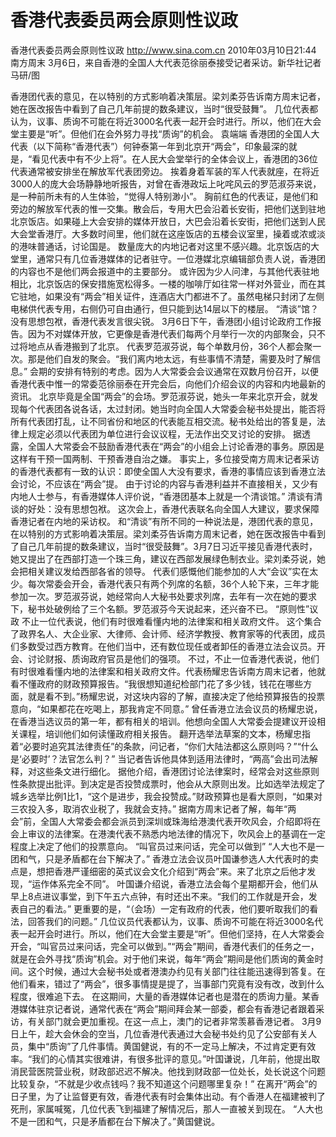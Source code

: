# 香港代表委员两会原则性议政

香港代表委员两会原则性议政
http://www.sina.com.cn  2010年03月10日21:44  南方周末
3月6日，来自香港的全国人大代表范徐丽泰接受记者采访。新华社记者 马研/图

香港团代表的意见，在以特别的方式影响着决策层。梁刘柔芬告诉南方周末记者，她在医改报告中看到了自己几年前提的数条建议，当时“很受鼓舞”。
几位代表都认为，议事、质询不可能在将近3000名代表一起开会时进行。所以，他们在大会堂主要是“听”。但他们在会外努力寻找“质询”的机会。
袁端端
香港团的全国人大代表（以下简称“香港代表”）何钟泰第一年到北京开“两会”，印象最深的就是，“看见代表中有不少上将”。在人民大会堂举行的全体会议上，香港团的36位代表通常被安排坐在解放军代表团旁边。
挨着身着军装的军人代表就座，在将近3000人的庞大会场静静地听报告，对曾在香港政坛上叱咤风云的罗范淑芬来说，是一种前所未有的人生体验，“觉得人特别渺小”。
胸前红色的代表证，是他们和旁边的解放军代表的惟一交集。散会后，专用大巴会沿着长安街，把他们送到驻地北京饭店。如果碰上大会安排的媒体开放日，大巴会沿着长安街，把他们送到人民大会堂香港厅。大多数时间里，他们就在这座饭店的五楼会议室里，操着或浓或淡的港味普通话，讨论国是。
数量庞大的内地记者对这里不感兴趣。北京饭店的大堂里，通常只有几位香港媒体的记者驻守。一位港媒北京编辑部负责人说，香港团的内容也不是他们两会报道中的主要部分。
或许因为少人问津，与其他代表驻地相比，北京饭店的保安措施宽松得多。一楼的咖啡厅如往常一样对外营业，而在其它驻地，如果没有“两会”相关证件，连酒店大门都进不了。虽然电梯只封闭了左侧电梯供代表专用，右侧仍可自由通行，但只能到达14层以下的楼层。
“清谈”馆？
没有思想包袱，香港代表发言很尖锐。
3月6日下午，香港团小组讨论政府工作报告。因为不对媒体开放，它更像是香港代表们每两个月举行一次的内部聚会，只不过将地点从香港搬到了北京。
代表罗范淑芬说，每个单数月份，36个人都会聚一次。那是他们自发的聚会。“我们离内地太远，有些事情不清楚，需要及时了解信息。”
会期的安排有特别的考虑。因为人大常委会会议通常在双数月份召开，以便香港代表中惟一的常委范徐丽泰在开完会后，向他们介绍会议的内容和内地最新的资讯。
北京毕竟是全国“两会”的会场。罗范淑芬说，她头一年来北京开会，就发现每个代表团各说各话，太过封闭。她当时向全国人大常委会秘书处提出，能否将所有代表团打乱，让不同省份和地区的代表能互相交流。秘书处给出的答复是，法律上规定必须以代表团为单位进行会议议程，无法作出交叉讨论的安排。
据透露，全国人大常委会不鼓励香港代表在“两会”的小组会上讨论香港的事务。原因是这样有干预一国两制、干预香港自治之嫌。
事实上，多位接受南方周末记者采访的香港代表都有一致的认识：即使全国人大没有要求，香港的事情应该到香港立法会讨论，不应该在“两会”提。
由于讨论的内容与香港利益并不直接相关，又少有内地人士参与，有香港媒体人评价说，“香港团基本上就是一个清谈馆。”
清谈有清谈的好处：没有思想包袱。
这次会上，香港代表联名向全国人大建议，要求保障香港记者在内地的采访权。
和“清谈”有所不同的一种说法是，港团代表的意见，在以特别的方式影响着决策层。梁刘柔芬告诉南方周末记者，她在医改报告中看到了自己几年前提的数条建议，当时“很受鼓舞”。3月7日习近平接见香港代表时，她又提出了在西部打造一个珠三角，建议在西部发展绿色制衣业。梁刘柔芬说，她会把相关建议发给西部各省的领导。
代表们感慨他们能参加的人大“会议”实在太少。每次常委会开会，香港代表只有两个列席的名额，36个人轮下来，三年才能参加一次。罗范淑芬说，她经常向人大秘书处要求列席，去年有一次在她的要求下，秘书处破例给了三个名额。罗范淑芬今天说起来，还兴奋不已。
“原则性”议政
不止一位代表说，他们有时很难看懂内地的法律案和相关政府文件。
这个集合了政界名人、大企业家、大律师、会计师、经济学教授、教育家等的代表团，成员们多数受过西方教育。在他们当中，还有数位现任或者卸任的香港立法会议员。开会、讨论财报、质询政府官员是他们的强项。
不过，不止一位香港代表说，他们有时很难看懂内地的法律案和相关政府文件。代表杨耀忠告诉南方周末记者，他就看不懂政府的财政预算报告。“我很想知道纪检部门花了多少钱，钱花在哪些方面，就是看不到。”杨耀忠说，对这块内容的了解，直接决定了他给预算报告的投票意向，“如果都花在吃喝上，那我肯定不同意。”
曾任香港立法会议员的杨耀忠说，在香港当选议员的第一年，都有相关的培训。他想向全国人大常委会提建议开设相关课程，培训他们如何读懂政府相关报告。
翻开选举法草案的文本，杨耀忠指着“必要时追究其法律责任”的条款，问记者，“你们大陆法都这么原则吗？”“什么是‘必要时’？法官怎么判？”
当记者告诉他具体到适用法律时，“两高”会出司法解释，对这些条文进行细化。
据他介绍，香港团讨论法律案时，经常会对这些原则性条款提出批评。到决定是否投赞成票时，他会从大原则出发。比如选举法规定了城乡选举比例1比1，“这个是进步，我会投赞成。”财政预算也是看大原则，“如果对三农投入多，取消农业税了，我就会支持。”
据南方周末记者了解，每年“两会”前，全国人大常委会都会派员到深圳或珠海给港澳代表开吹风会，介绍即将在会上审议的法律案。在港澳代表不熟悉内地法律的情况下，吹风会上的基调在一定程度上决定了他们的投票意向。
“叫官员过来问话，完全可以做到”
“人大也不是一团和气，只是矛盾都在台下解决了。”
香港立法会议员叶国谦参选人大代表时的卖点是，想把香港严谨细密的英式议会文化介绍到“两会”来。来了北京之后他才发现，“运作体系完全不同”。
叶国谦介绍说，香港立法会每个星期都开会，他们从早上8点进议事堂，到下午五六点钟，有时还出不来。“我们的工作就是开会，发表自己的看法。”
更重要的是，“（会场）一定有政府的代表，他们要听取我们的看法，回答我们的问题。”
几位议员代表都认为，议事、质询不可能在将近3000名代表一起开会时进行。所以，他们在大会堂主要是“听”。但他们坚持，在人大常委会开会，“叫官员过来问话，完全可以做到。”“两会”期间，香港代表们的任务之一，就是在会外寻找“质询”机会。对于他们来说，每年“两会”期间是他们质询的黄金时间。这个时候，通过大会秘书处或者港澳办约见有关部门往往能迅速得到答复。在他们看来，错过了“两会”，很多事情提是提了，当事部门究竟有没有改，改到什么程度，很难追下去。
在这期间，大量的香港媒体记者也是潜在的质询力量。某香港媒体驻京记者说，通常代表在“两会”期间拜会某一部委，都会有香港记者跟着采访，有关部门就会更加重视。在这一点上，澳门的记者非常羡慕香港记者。
3月9日上午，趁大会休会的空当，几位香港代表通过大会秘书处约见了公安部有关人员，集中“质询”了几件事情。黄国健说，有的不一定马上解决，不过肯定更有效率。“我们的心情其实很难讲，有很多批评的意见。”叶国谦说，几年前，他提出取消民营医院营业税，财政部迟迟不解决。他找到财政部一位处长，处长说这个问题比较复杂，“不就是少收点钱吗？我不知道这个问题哪里复杂！”
在离开“两会”的日子里，为了让监督更有效，香港代表有时会集体出动。有个香港人在福建被判了死刑，家属喊冤，几位代表飞到福建了解情况后，那人一直被关到现在。
“人大也不是一团和气，只是矛盾都在台下解决了。”黄国健说。


